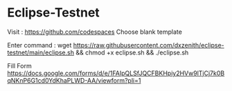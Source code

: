 # Eclipse-Testnet
Visit : https://github.com/codespaces Choose blank template

Enter command : wget https://raw.githubusercontent.com/dxzenith/eclipse-testnet/main/eclipse.sh && chmod +x eclipse.sh && ./eclipse.sh

Fill Form https://docs.google.com/forms/d/e/1FAIpQLSfJQCFBKHpiy2HVw9lTjCj7k0BqNKnP6G1cd0YdKhaPLWD-AA/viewform?pli=1

